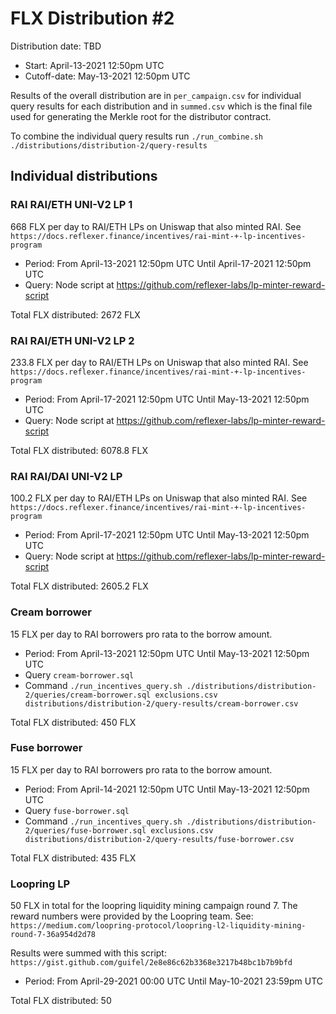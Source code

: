 # FLX Distribution #2

Distribution date: TBD

- Start: April-13-2021 12:50pm UTC
- Cutoff-date: May-13-2021 12:50pm UTC

Results of the overall distribution are in `per_campaign.csv` for individual query results for each distribution and in `summed.csv` which is the final file used for generating the Merkle root for the distributor contract.

To combine the individual query results run `./run_combine.sh ./distributions/distribution-2/query-results`

## Individual distributions

### RAI RAI/ETH UNI-V2 LP 1

668 FLX per day to RAI/ETH LPs on Uniswap that also minted RAI. See `https://docs.reflexer.finance/incentives/rai-mint-+-lp-incentives-program`

- Period: From April-13-2021 12:50pm UTC Until April-17-2021 12:50pm UTC
- Query: Node script at https://github.com/reflexer-labs/lp-minter-reward-script

Total FLX distributed: 2672 FLX

### RAI RAI/ETH UNI-V2 LP 2

233.8 FLX per day to RAI/ETH LPs on Uniswap that also minted RAI. See `https://docs.reflexer.finance/incentives/rai-mint-+-lp-incentives-program`

- Period: From April-17-2021 12:50pm UTC Until May-13-2021 12:50pm UTC
- Query: Node script at https://github.com/reflexer-labs/lp-minter-reward-script

Total FLX distributed: 6078.8 FLX

### RAI RAI/DAI UNI-V2 LP

100.2 FLX per day to RAI/ETH LPs on Uniswap that also minted RAI. See `https://docs.reflexer.finance/incentives/rai-mint-+-lp-incentives-program`

- Period: From April-17-2021 12:50pm UTC Until May-13-2021 12:50pm UTC
- Query: Node script at https://github.com/reflexer-labs/lp-minter-reward-script

Total FLX distributed: 2605.2 FLX

### Cream borrower

15 FLX per day to RAI borrowers pro rata to the borrow amount.

- Period: From April-13-2021 12:50pm UTC Until May-13-2021 12:50pm UTC
- Query `cream-borrower.sql`
- Command `./run_incentives_query.sh ./distributions/distribution-2/queries/cream-borrower.sql exclusions.csv distributions/distribution-2/query-results/cream-borrower.csv`

Total FLX distributed: 450 FLX

### Fuse borrower

15 FLX per day to RAI borrowers pro rata to the borrow amount.

- Period: From April-14-2021 12:50pm UTC Until May-13-2021 12:50pm UTC
- Query `fuse-borrower.sql`
- Command `./run_incentives_query.sh ./distributions/distribution-2/queries/fuse-borrower.sql exclusions.csv distributions/distribution-2/query-results/fuse-borrower.csv`

Total FLX distributed: 435 FLX

### Loopring LP

50 FLX in total for the loopring liquidity mining campaign round 7. The reward numbers were provided by the Loopring team.
See: `https://medium.com/loopring-protocol/loopring-l2-liquidity-mining-round-7-36a954d2d78`

Results were summed with this script: `https://gist.github.com/guifel/2e8e86c62b3368e3217b48bc1b7b9bfd`

- Period: From April-29-2021 00:00 UTC Until May-10-2021 23:59pm UTC

Total FLX distributed: 50